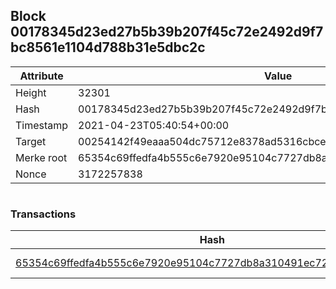 ## Block 00178345d23ed27b5b39b207f45c72e2492d9f7bc8561e1104d788b31e5dbc2c

Attribute | Value
--- | ---
Height | 32301
Hash | 00178345d23ed27b5b39b207f45c72e2492d9f7bc8561e1104d788b31e5dbc2c
Timestamp | 2021-04-23T05:40:54+00:00
Target | 00254142f49eaaa504dc75712e8378ad5316cbcead634704b3734b6271167cc4
Merke root | 65354c69ffedfa4b555c6e7920e95104c7727db8a310491ec7291da92bae1d09
Nonce | 3172257838

```

```

### Transactions

Hash | Amount
--- | ---
[65354c69ffedfa4b555c6e7920e95104c7727db8a310491ec7291da92bae1d09](65354c69ffedfa4b555c6e7920e95104c7727db8a310491ec7291da92bae1d09.md) | 10.00000000 SKEPTI 
